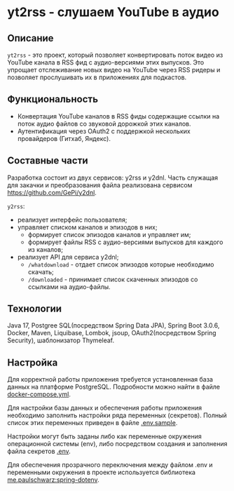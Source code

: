 # yt2rss - слушаем YouTube в аудио

## Описание
`yt2rss` - это проект, который позволяет конвертировать поток видео из YouTube канала в RSS фид с аудио-версиями этих выпусков. 
Это упрощает отслеживание новых видео на YouTube через RSS ридеры и позволяет прослушивать их в приложениях для подкастов.

## Функциональность
- Конвертация YouTube каналов в RSS фиды содержащие ссылки на поток аудио файлов со звуковой дорожкой этих каналов.
- Аутентификация через OAuth2 с поддержкой нескольких провайдеров (Гитхаб, Яндекс).

## Составные части
Разработка состоит из двух сервисов: y2rss и y2dnl.
Часть служащая для закачки и преобразования файла реализована сервисом https://github.com/GePi/y2dnl.

`y2rss`:
- реализует интерфейс пользователя;
- управляет списком каналов и эпизодов в них;
  - формирует список эпизодов каналов и управляет им;
  - формирует файлы RSS с аудио-версиями выпусков для каждого из каналов;
- реализует API для сервиса y2dnl;
  - `/whatdownload` - отдает список эпизодов которые необходимо скачать;
  - `/downloaded` - принимает список скаченных эпизодов со ссылками на аудио-файлы.

## Технологии
Java 17, Postgree SQL(посредством Spring Data JPA), Spring Boot 3.0.6, Docker, Maven, Liquibase, Lombok, jsoup, OAuth2(посредством Spring Security), шаблонизатор Thymeleaf. 

## Настройка
Для корректной работы приложения требуется установленная база данных на платформе PostgreSQL.
Подробности можно найти в файле [docker-compose.yml](src%2Fmain%2Fresources%2Fdocker%2Fdb%2Fdocker-compose.yml).

Для настройки базы данных и обеспечения работы приложения необходимо заполнить настройки ряда переменных (секретов).
Полный список этих переменных приведен в файле [.env.sample](src%2Fmain%2Fresources%2Fdocker%2Fdb%2F.env.sample).

Настройки могут быть заданы либо как переменные окружения операционной системы (env), 
либо посредством создания и заполнения файла секретов [.env](src%2Fmain%2Fresources%2Fdocker%2Fdb%2F.env).

Для обеспечения прозрачного переключения между файлом .env и переменными окружения в проекте 
используется библиотека [me.paulschwarz:spring-dotenv](https://github.com/paulschwarz/spring-dotenv).



 
